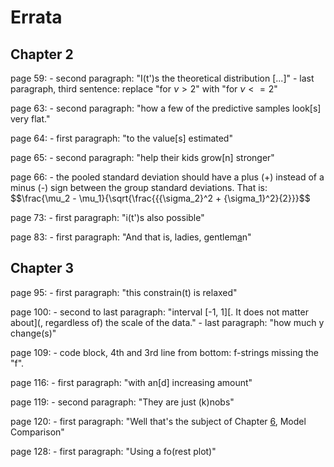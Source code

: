 # Errata

## Chapter 2

page 59: 
    - second paragraph: "I(t')s the theoretical distribution [...]"
    - last paragraph, third sentence: replace "for $\nu > 2$" with "for $\nu <= 2$" 

page 63:
    - second paragraph: "how a few of the predictive samples look[s] very flat." 

page 64:
    - first paragraph: "to the value[s] estimated"

page 65:
    - second paragraph: "help their kids grow[n] stronger"

page 66: 
    - the pooled standard deviation should have a plus (+) instead of a minus (-) sign between the group standard deviations. That is: 
     $$\frac{\mu_2 - \mu_1}{\sqrt{\frac{{{\sigma_2}^2 + {\sigma_1}^2}{2}}}$$

page 73:
    - first paragraph: "i(t')s also possible"

page 83:
    - first paragraph: "And that is, ladies, gentlem[a](e)n"


## Chapter 3

page 95:
    - first paragraph: "this constrain(t) is relaxed"	

page 100:
    - second to last paragraph: "interval [-1, 1][. It does not matter about](, regardless of) the scale of the data."
    - last paragraph: "how much y change(s)"

page 109:
    - code block, 4th and 3rd line from bottom: f-strings missing the "f".

page 116:
    - first paragraph: "with an[d] increasing amount"

page 119:
    - second paragraph: "They are just (k)nobs"

page 120:
    - first paragraph: "Well that's the subject of Chapter [6](5), Model Comparison"

page 128:
    - first paragraph: "Using a fo(rest plot)"

